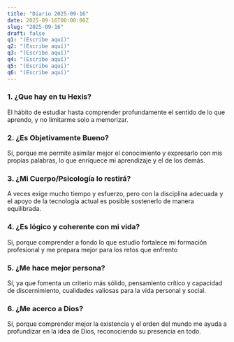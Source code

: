 ```yaml
---
title: "Diario 2025-09-16"
date: 2025-09-16T00:00:00Z
slug: "2025-09-16"
draft: false
q1: "(Escribe aquí)"
q2: "(Escribe aquí)"
q3: "(Escribe aquí)"
q4: "(Escribe aquí)"
q5: "(Escribe aquí)"
q6: "(Escribe aquí)"
---
```

### 1. ¿Que hay en tu Hexis?
El hábito de estudiar hasta comprender profundamente el sentido de lo que aprendo, y no limitarme solo a memorizar.

### 2. ¿Es Objetivamente Bueno?
Sí, porque me permite asimilar mejor el conocimiento y expresarlo con mis propias palabras, lo que enriquece mi aprendizaje y el de los demás.

### 3. ¿Mi Cuerpo/Psicología lo restirá?
A veces exige mucho tiempo y esfuerzo, pero con la disciplina adecuada y el apoyo de la tecnología actual es posible sostenerlo de manera equilibrada.

### 4. ¿Es lógico y coherente con mi vida?
Sí, porque comprender a fondo lo que estudio fortalece mi formación profesional y me prepara mejor para los retos que enfrento

### 5. ¿Me hace mejor persona?
Sí, ya que fomenta un criterio más sólido, pensamiento crítico y capacidad de discernimiento, cualidades valiosas para la vida personal y social.

### 6. ¿Me acerco a Dios?
Sí, porque comprender mejor la existencia y el orden del mundo me ayuda a profundizar en la idea de Dios, reconociendo su presencia en todo.